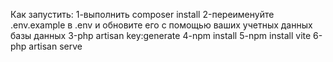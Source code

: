 Как запустить:
1-выполнить composer install
2-переименуйте .env.example в .env и обновите его с помощью ваших учетных данных базы данных 
3-php artisan key:generate 
4-npm install 
5-npm install vite 
6-php artisan serve
